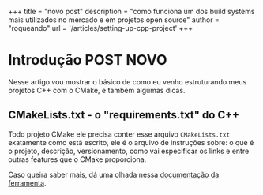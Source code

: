 +++
title = "novo post"
description = "como funciona um dos build systems mais utilizados no mercado e em projetos open source"
author = "roqueando"
url = '/articles/setting-up-cpp-project'
+++

# Introdução POST NOVO
Nesse artigo vou mostrar o básico de como eu venho estruturando meus projetos C++ com o CMake, e também algumas dicas.

## CMakeLists.txt - o "requirements.txt" do C++
Todo projeto CMake ele precisa conter esse arquivo `CMakeLists.txt` exatamente como está escrito, ele é o arquivo de instruções sobre: o que é o projeto, descrição, versionamento, como vai especificar os links e entre outras features que o CMake proporciona.

Caso queira saber mais, dá uma olhada nessa [documentação da ferramenta](https://cmake.org/cmake/help/latest/).
